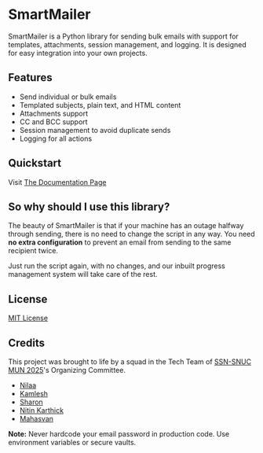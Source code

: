 # SmartMailer

SmartMailer is a Python library for sending bulk emails with support for templates, attachments, session management, and logging. It is designed for easy integration into your own projects.

## Features

- Send individual or bulk emails
- Templated subjects, plain text, and HTML content
- Attachments support
- CC and BCC support
- Session management to avoid duplicate sends
- Logging for all actions

## Quickstart

Visit [The Documentation Page](https://github.com/Mahasvan/SmartMailer/blob/main/DOCS.md)

<!-- 
## Installation

Install via pip (after building your package):

```
pip install .
```

Or add to your `requirements.txt` if published to PyPI:

```
SmartMailer
```

## Requirements

- Python 3.10+
- `sqlalchemy`
- `tabulate`
- `pydantic` -->
<!-- 
## Quick Start


### 1. Prepare your settings

Edit `SmartMailer/core/settings.json` to include your SMTP provider details:

```json
{
    "gmail": ["smtp.gmail.com", 587],
    "outlook": ["smtp.office365.com", 587]
}
```

### 2. Example Usage

```python
from SmartMailer.smartmailer import SmartMailer

# Define your sender credentials and session name
sender_email = "your_email@gmail.com"
password = "your_password"
provider = "gmail"
session_name = "june_campaign"

# Create a SmartMailer instance
mailer = SmartMailer(sender_email, password, provider, session_name)

# Prepare your recipient list (must include 'email' key)
recipients = [
    {"email": "recipient1@example.com", "name": "Alice"},
    {"email": "recipient2@example.com", "name": "Bob"}
]

# Define your templates
subject_template = "Hello, {name}!"
text_template = "Dear {name},\nThis is a plain text email."
html_template = "<p>Dear {name},</p><p>This is an <b>HTML</b> email.</p>"

# Optional: Attachments, CC, BCC
attachments = ["path/to/file.pdf"]
cc = ["cc@example.com"]
bcc = ["bcc@example.com"]

# Send emails
mailer.send_emails(
    recipients=recipients,
    subject_template=subject_template,
    text_template=text_template,
    html_template=html_template,
    attachment_paths=attachments,
    cc=cc,
    bcc=bcc
)

# Show sent recipients
mailer.show_sent()
```

### 3. Template Placeholders

You can use any key from your recipient dictionary as a placeholder in your templates, e.g. `{name}`.

### 4. Session Management

SmartMailer tracks which recipients have already been emailed in a session. If you run the script again with the same session name, only new recipients will be emailed.

## Logging

Logs are handled via the built-in logger and will output to the console. -->


## So why should I use this library?

The beauty of SmartMailer is that if your machine has an outage halfway through sending, there is no need to change the script in any way.
You need **no extra configuration** to prevent an email from sending to the same recipient twice.

Just run the script again, with no changes, and our inbuilt progress management system will take care of the rest.

## License

[MIT License](https://github.com/Mahasvan/SmartMailer/blob/main/LICENSE)


## Credits

This project was brought to life by a squad in the Tech Team of [SSN-SNUC MUN 2025](https://ssnsnucmun.in)'s Organizing Committee.

- [Nilaa](http://github.com/nil-aa)
- [Kamlesh](http://github.com/Kamlesh-DevOP)
- [Sharon](http://github.com/sharonprabhu11)
- [Nitin Karthick](https://github.com/yukii1004)
- [Mahasvan](http://github.com/Mahasvan)

**Note:** Never hardcode your email password in production code. Use environment variables or secure vaults.
